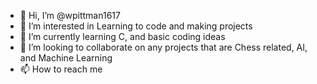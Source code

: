- 👋 Hi, I’m @wpittman1617
- 👀 I’m interested in Learning to code and making projects
- 🌱 I’m currently learning C, and basic coding ideas
- 💞️ I’m looking to collaborate on any projects that are Chess related, AI, and Machine Learning
- 📫 How to reach me 

<!---
wpittman1617/wpittman1617 is a ✨ special ✨ repository because its `README.md` (this file) appears on your GitHub profile.
You can click the Preview link to take a look at your changes.
--->
